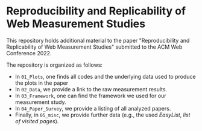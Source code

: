 # Reproducibility and Replicability of Web Measurement Studies
This repository holds additional material to the paper "Reproducibility and Replicability of Web Measurement Studies" submitted to the ACM Web Conference 2022.

The repository is organized as follows:
* In `01_Plots`, one finds all codes and the underlying data used to produce the plots in the paper
* In `02_Data`, we provide a link to the raw measurement results.
* In `03_Framework`, one can find the framework we used for our measurement study.
* In `04_Paper_Survey`, we provide a listing of all analyzed papers.
* Finally, in `05_misc`, we provide further data (e.g., the used _EasyList_, _list of visited pages_).
